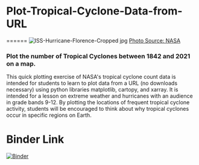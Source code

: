 # Plot-Tropical-Cyclone-Data-from-URL
======
![ISS-Hurricane-Florence-Cropped jpg](https://github.com/mwardbaranyay/Plot-Tropical-Cyclone-Data-from-URL/assets/65984038/e3d20982-3f68-4e81-a360-6061ab404593)
[Photo Source: NASA]([https://www.google.com](https://appliedsciences.nasa.gov/sites/default/files/styles/homepage_hero/public/2020-07/ISS-Hurricane-Florence-Cropped.jpg.webp?itok=JweR7j52))

### Plot the number of Tropical Cyclones between 1842 and 2021 on a map.
This quick plotting exercise of NASA's tropical cyclone count data is intended for students to learn to plot data from a URL (no downloads necessary) using python libraries matplotlib, cartopy, and xarray. It is intended for a lesson on extreme weather and hurricanes with an audience in grade bands 9-12. By plotting the locations of frequent tropical cyclone activity, students will be encouraged to think about why tropical cyclones occur in specific regions on Earth.

# Binder Link
[![Binder](https://mybinder.org/badge_logo.svg)](https://mybinder.org/v2/gh/mwardbaranyay/Plot-Tropical-Cyclone-Data-from-URL/main?labpath=PlotTropicalCyclonesCount.ipynb)
